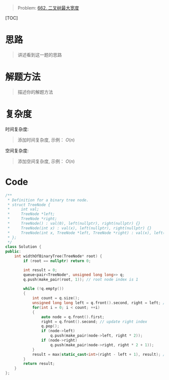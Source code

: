 
> Problem: [662. 二叉树最大宽度](https://leetcode.cn/problems/maximum-width-of-binary-tree/description/)

[TOC]

# 思路

> 讲述看到这一题的思路

# 解题方法

> 描述你的解题方法

# 复杂度

时间复杂度:
> 添加时间复杂度, 示例： $O(n)$

空间复杂度:
> 添加空间复杂度, 示例： $O(n)$



# Code
```C++ []
/**
 * Definition for a binary tree node.
 * struct TreeNode {
 *     int val;
 *     TreeNode *left;
 *     TreeNode *right;
 *     TreeNode() : val(0), left(nullptr), right(nullptr) {}
 *     TreeNode(int x) : val(x), left(nullptr), right(nullptr) {}
 *     TreeNode(int x, TreeNode *left, TreeNode *right) : val(x), left(left), right(right) {}
 * };
 */
class Solution {
public:
    int widthOfBinaryTree(TreeNode* root) {
        if (root == nullptr) return 0;

        int result = 0;
        queue<pair<TreeNode*, unsigned long long>> q;
        q.push(make_pair(root, 1)); // root node index is 1
        
        while (!q.empty())
        {
            int count = q.size();
            unsigned long long left = q.front().second, right = left; // initialize left & right index
            for(int i = 0; i < count; ++i)
            {
                auto node = q.front().first;
                right = q.front().second; // update right index
                q.pop();
                if (node->left) 
                    q.push(make_pair(node->left, right * 2));
                if (node->right) 
                    q.push(make_pair(node->right, right * 2 + 1));
            }
            result = max(static_cast<int>(right - left + 1), result); // update result
        }
        return result;
    }
};
```
  
